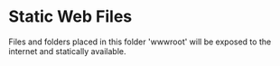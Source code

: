 ﻿# Static Web Files

Files and folders placed in this folder 'wwwroot' will be exposed to the internet and statically available.